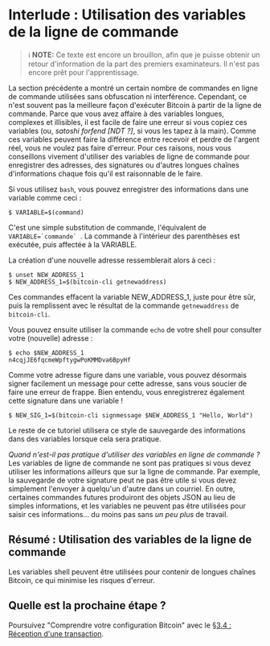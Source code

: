 # Interlude : Utilisation des variables de la ligne de commande

> :information_source: **NOTE:** Ce texte est encore un brouillon, afin que je puisse obtenir un retour d'information de la part des premiers examinateurs. Il n'est pas encore prêt pour l'apprentissage.

La section précédente a montré un certain nombre de commandes en ligne de commande utilisées sans obfuscation ni interférence. Cependant, ce n'est souvent pas la meilleure façon d'exécuter Bitcoin à partir de la ligne de commande. Parce que vous avez affaire à des variables longues, complexes et illisibles, il est facile de faire une erreur si vous copiez ces variables (ou, _satoshi forfend [NDT ?]_, si vous les tapez à la main). Comme ces variables peuvent faire la différence entre recevoir et perdre de l'argent réel, vous ne voulez pas faire d'erreur. Pour ces raisons, nous vous conseillons vivement d'utiliser des variables de ligne de commande pour enregistrer des adresses, des signatures ou d'autres longues chaînes d'informations chaque fois qu'il est raisonnable de le faire.

Si vous utilisez `bash`, vous pouvez enregistrer des informations dans une variable comme ceci :

```
$ VARIABLE=$(command)
```
C'est une simple substitution de commande, l'équivalent de ``VARIABLE=`commande` ``. La commande à l'intérieur des parenthèses est exécutée, puis affectée à la VARIABLE.

La création d'une nouvelle adresse ressemblerait alors à ceci :

```
$ unset NEW_ADDRESS_1
$ NEW_ADDRESS_1=$(bitcoin-cli getnewaddress)
```
Ces commandes effacent la variable NEW_ADDRESS_1, juste pour être sûr, puis la remplissent avec le résultat de la commande `getnewaddress` de `bitcoin-cli`.

Vous pouvez ensuite utiliser la commande `echo` de votre shell pour consulter votre (nouvelle) adresse :

```
$ echo $NEW_ADDRESS_1
n4cqjJE6fqcmeWpftygwPoKMMDva6BpyHf
```
Comme votre adresse figure dans une variable, vous pouvez désormais signer facilement un message pour cette adresse, sans vous soucier de faire une erreur de frappe. Bien entendu, vous enregistrerez également cette signature dans une variable !

```
$ NEW_SIG_1=$(bitcoin-cli signmessage $NEW_ADDRESS_1 "Hello, World")
```
Le reste de ce tutoriel utilisera ce style de sauvegarde des informations dans des variables lorsque cela sera pratique.

_Quand n'est-il pas pratique d'utiliser des variables en ligne de commande ?_ Les variables de ligne de commande ne sont pas pratiques si vous devez utiliser les informations ailleurs que sur la ligne de commande. Par exemple, la sauvegarde de votre signature peut ne pas être utile si vous devez simplement l'envoyer à quelqu'un d'autre dans un courriel. En outre, certaines commandes futures produiront des objets JSON au lieu de simples informations, et les variables ne peuvent pas être utilisées pour saisir ces informations... du moins pas sans _un peu plus_ de travail.

## Résumé : Utilisation des variables de la ligne de commande

Les variables shell peuvent être utilisées pour contenir de longues chaînes Bitcoin, ce qui minimise les risques d'erreur.

## Quelle est la prochaine étape ?

Poursuivez "Comprendre votre configuration Bitcoin" avec le [§3.4 : Réception d'une transaction](03_4_Reception_d_une_transaction.md).